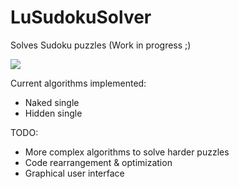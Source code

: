 # LuSudokuSolver

Solves Sudoku puzzles (Work in progress ;)

<img src="https://pbs.twimg.com/media/C7IslCUXUAEjTgE.jpg">

Current algorithms implemented:
- Naked single
- Hidden single

TODO:
- More complex algorithms to solve harder puzzles
- Code rearrangement & optimization
- Graphical user interface
